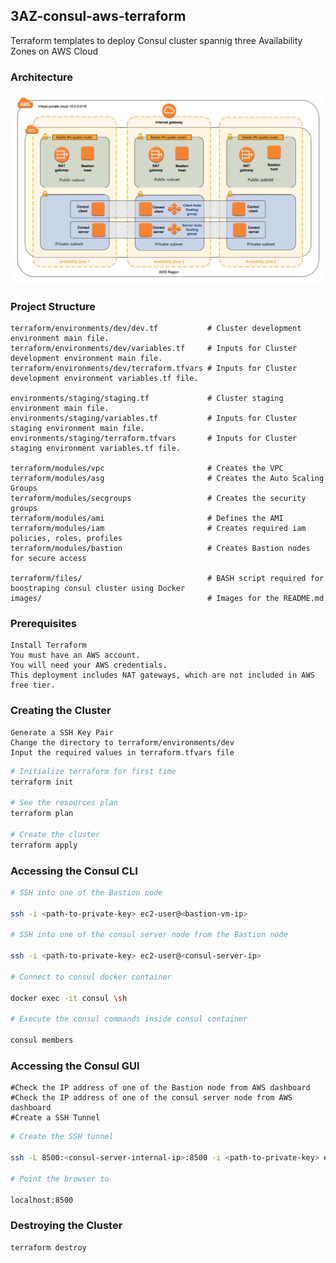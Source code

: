 ## 3AZ-consul-aws-terraform
Terraform templates to deploy Consul cluster spannig three Availability Zones on AWS Cloud

### Architecture
![3AZ-consul-aws-terraform ](/images/3AZ-consul-cluster.jpg)

### Project Structure
```
terraform/environments/dev/dev.tf           # Cluster development environment main file.
terraform/environments/dev/variables.tf     # Inputs for Cluster development environment main file.
terraform/environments/dev/terraform.tfvars # Inputs for Cluster development environment variables.tf file.

environments/staging/staging.tf             # Cluster staging environment main file.
environments/staging/variables.tf           # Inputs for Cluster staging environment main file.
environments/staging/terraform.tfvars       # Inputs for Cluster staging environment variables.tf file.

terraform/modules/vpc                       # Creates the VPC
terraform/modules/asg                       # Creates the Auto Scaling Groups
terraform/modules/secgroups                 # Creates the security groups
terraform/modules/ami                       # Defines the AMI
terraform/modules/iam                       # Creates required iam policies, roles, profiles
terraform/modules/bastion                   # Creates Bastion nodes for secure access

terraform/files/                            # BASH script required for boostraping consul cluster using Docker
images/                                     # Images for the README.md
```

### Prerequisites
```
Install Terraform
You must have an AWS account. 
You will need your AWS credentials.
This deployment includes NAT gateways, which are not included in AWS free tier.
```

### Creating the Cluster
```
Generate a SSH Key Pair 
Change the directory to terraform/environments/dev
Input the required values in terraform.tfvars file
```

```bash
# Initialize terraform for first time
terraform init

# See the resources plan
terraform plan

# Create the cluster
terraform apply
```

### Accessing the Consul CLI

```bash
# SSH into one of the Bastion node

ssh -i <path-to-private-key> ec2-user@<bastion-vm-ip>

# SSH into one of the consul server node from the Bastion node

ssh -i <path-to-private-key> ec2-user@<consul-server-ip>

# Connect to consul docker container 

docker exec -it consul \sh

# Execute the consul commands inside consul container

consul members
```
### Accessing the Consul GUI 
```
#Check the IP address of one of the Bastion node from AWS dashboard
#Check the IP address of one of the consul server node from AWS dashboard 
#Create a SSH Tunnel 
```

```bash
# Create the SSH tunnel

ssh -L 8500:<consul-server-internal-ip>:8500 -i <path-to-private-key> ec2-user@<bastion-vm-ip>

# Point the browser to 

localhost:8500

```
### Destroying the Cluster

```bash
terraform destroy
```

